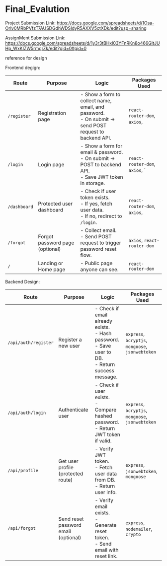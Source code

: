 # Final_Evalution
Project Submission Link:
https://docs.google.com/spreadsheets/d/1Osa-OrIv0MRbPVfzT7AUSDGdhWDSIdyR5AXXV5ctXDk/edit?usp=sharing



AssignMent Submission Link:
https://docs.google.com/spreadsheets/d/1y3r3tBHxI03YFnRKn8o466GItJUHp_WxKIZW5rmgrZk/edit?gid=0#gid=0



reference for design


Frontend degign:


| **Route**    | **Purpose**                     | **Logic**                                                                                                 | **Packages Used**                                                                 |
| ------------ | ------------------------------- | --------------------------------------------------------------------------------------------------------- | --------------------------------------------------------------------------------- |
| `/register`  | Registration page               | - Show a form to collect name, email, and password.<br>- On submit → send POST request to backend API.    | `react-router-dom`, `axios`,  |
| `/login`     | Login page                      | - Show a form for email & password.<br>- On submit → POST to backend API.<br>- Save JWT token in storage. | `react-router-dom`, `axios`, `                                  |
| `/dashboard` | Protected user dashboard        | - Check if user token exists.<br>- If yes, fetch user data.<br>- If no, redirect to `/login`.             | `react-router-dom`, `axios`,                             |
| `/forgot`    | Forgot password page (optional) | - Collect email.<br>- Send POST request to trigger password reset flow.                                   | `axios`, `react-router-dom`                                                       |
| `/`          | Landing or Home page            | - Public page anyone can see.                                                                             | `react-router-dom`                                                                |




Backend Design:

| **Route**       	 | **Purpose**                          | **Logic**                                                                                               | **Packages Used**                                 |
| ---------------	 | ------------------------------------ | ------------------------------------------------------------------------------------------------------- | ------------------------------------------------- |
| `/api/auth/register`   | Register a new user                  | - Check if email already exists.<br>- Hash password.<br>- Save user to DB.<br>- Return success message. | `express`, `bcryptjs`, `mongoose`, `jsonwebtoken` |
| `/api/auth/login`    	 | Authenticate user                    | - Check if user exists.<br>- Compare hashed password.<br>- Return JWT token if valid.                   | `express`, `bcryptjs`, `mongoose`, `jsonwebtoken` |
| `/api/profile` 	 | Get user profile (protected route)   | - Verify JWT token.<br>- Fetch user data from DB.<br>- Return user info.                                | `express`, `jsonwebtoken`, `mongoose`             |     |
| `/api/forgot`   	 | Send reset password email (optional) | - Verify email exists.<br>- Generate reset token.<br>- Send email with reset link.                      | `express`, `nodemailer`, `crypto`                 |











